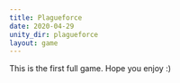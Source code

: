 ```yaml
---
title: Plagueforce
date: 2020-04-29
unity_dir: plagueforce
layout: game
---
```

This is the first full game.  Hope you enjoy :)
